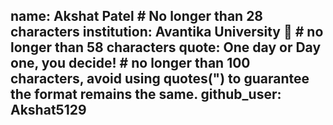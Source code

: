 name: Akshat Patel # No longer than 28 characters
institution: Avantika University 🚩 # no longer than 58 characters
quote: One day or Day one, you decide! # no longer than 100 characters, avoid using quotes(") to guarantee the format remains the same.
github_user: Akshat5129
---
